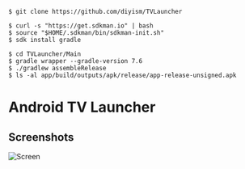     $ git clone https://github.com/diyism/TVLauncher
    
    $ curl -s "https://get.sdkman.io" | bash
    $ source "$HOME/.sdkman/bin/sdkman-init.sh"
    $ sdk install gradle
    
    $ cd TVLauncher/Main
    $ gradle wrapper --gradle-version 7.6
    $ ./gradlew assembleRelease
    $ ls -al app/build/outputs/apk/release/app-release-unsigned.apk

# Android TV Launcher

## Screenshots
![Screen](Misc/1.png)
